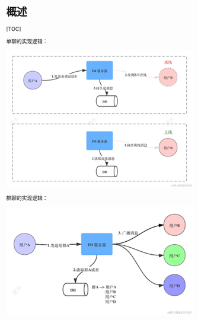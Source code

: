 # 概述

[TOC]

单聊的实现逻辑：

![离线消息.png](./assets/9c685df7186143fabec1dde652963fb1tplv-k3u1fbpfcp-jj-mark1512000q75.webp)

群聊的实现逻辑：

![群聊示意图.png](./assets/282e4d62f2154874b31dd11a2f059989tplv-k3u1fbpfcp-jj-mark1512000q75.webp)